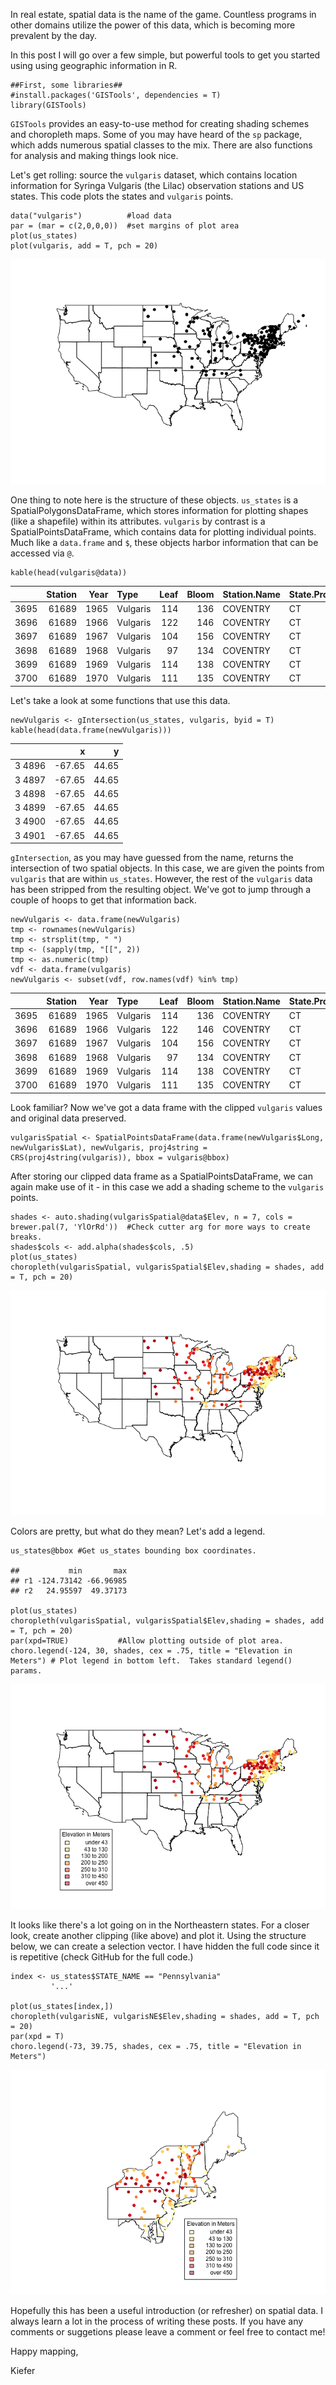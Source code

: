In real estate, spatial data is the name of the game. Countless programs
in other domains utilize the power of this data, which is becoming more
prevalent by the day.

In this post I will go over a few simple, but powerful tools to get you
started using using geographic information in R.

    ##First, some libraries##
    #install.packages('GISTools', dependencies = T)
    library(GISTools)

`GISTools` provides an easy-to-use method for creating shading schemes
and choropleth maps. Some of you may have heard of the `sp` package,
which adds numerous spatial classes to the mix. There are also functions
for analysis and making things look nice.

Let's get rolling: source the `vulgaris` dataset, which contains
location information for Syringa Vulgaris (the Lilac) observation
stations and US states. This code plots the states and `vulgaris`
points.

    data("vulgaris")          #load data
    par = (mar = c(2,0,0,0))  #set margins of plot area
    plot(us_states)
    plot(vulgaris, add = T, pch = 20)

![](GISforR_files/figure-markdown_strict/unnamed-chunk-2-1.png)

One thing to note here is the structure of these objects. `us_states` is
a SpatialPolygonsDataFrame, which stores information for plotting shapes
(like a shapefile) within its attributes. `vulgaris` by contrast is a
SpatialPointsDataFrame, which contains data for plotting individual
points. Much like a `data.frame` and `$`, these objects harbor
information that can be accessed via `@`.

    kable(head(vulgaris@data))

<table>
<thead>
<tr class="header">
<th></th>
<th align="right">Station</th>
<th align="right">Year</th>
<th align="left">Type</th>
<th align="right">Leaf</th>
<th align="right">Bloom</th>
<th align="left">Station.Name</th>
<th align="left">State.Prov</th>
<th align="right">Lat</th>
<th align="right">Long</th>
<th align="right">Elev</th>
</tr>
</thead>
<tbody>
<tr class="odd">
<td>3695</td>
<td align="right">61689</td>
<td align="right">1965</td>
<td align="left">Vulgaris</td>
<td align="right">114</td>
<td align="right">136</td>
<td align="left">COVENTRY</td>
<td align="left">CT</td>
<td align="right">41.8</td>
<td align="right">-72.35</td>
<td align="right">146</td>
</tr>
<tr class="even">
<td>3696</td>
<td align="right">61689</td>
<td align="right">1966</td>
<td align="left">Vulgaris</td>
<td align="right">122</td>
<td align="right">146</td>
<td align="left">COVENTRY</td>
<td align="left">CT</td>
<td align="right">41.8</td>
<td align="right">-72.35</td>
<td align="right">146</td>
</tr>
<tr class="odd">
<td>3697</td>
<td align="right">61689</td>
<td align="right">1967</td>
<td align="left">Vulgaris</td>
<td align="right">104</td>
<td align="right">156</td>
<td align="left">COVENTRY</td>
<td align="left">CT</td>
<td align="right">41.8</td>
<td align="right">-72.35</td>
<td align="right">146</td>
</tr>
<tr class="even">
<td>3698</td>
<td align="right">61689</td>
<td align="right">1968</td>
<td align="left">Vulgaris</td>
<td align="right">97</td>
<td align="right">134</td>
<td align="left">COVENTRY</td>
<td align="left">CT</td>
<td align="right">41.8</td>
<td align="right">-72.35</td>
<td align="right">146</td>
</tr>
<tr class="odd">
<td>3699</td>
<td align="right">61689</td>
<td align="right">1969</td>
<td align="left">Vulgaris</td>
<td align="right">114</td>
<td align="right">138</td>
<td align="left">COVENTRY</td>
<td align="left">CT</td>
<td align="right">41.8</td>
<td align="right">-72.35</td>
<td align="right">146</td>
</tr>
<tr class="even">
<td>3700</td>
<td align="right">61689</td>
<td align="right">1970</td>
<td align="left">Vulgaris</td>
<td align="right">111</td>
<td align="right">135</td>
<td align="left">COVENTRY</td>
<td align="left">CT</td>
<td align="right">41.8</td>
<td align="right">-72.35</td>
<td align="right">146</td>
</tr>
</tbody>
</table>

Let's take a look at some functions that use this data.

    newVulgaris <- gIntersection(us_states, vulgaris, byid = T)
    kable(head(data.frame(newVulgaris)))

<table>
<thead>
<tr class="header">
<th></th>
<th align="right">x</th>
<th align="right">y</th>
</tr>
</thead>
<tbody>
<tr class="odd">
<td>3 4896</td>
<td align="right">-67.65</td>
<td align="right">44.65</td>
</tr>
<tr class="even">
<td>3 4897</td>
<td align="right">-67.65</td>
<td align="right">44.65</td>
</tr>
<tr class="odd">
<td>3 4898</td>
<td align="right">-67.65</td>
<td align="right">44.65</td>
</tr>
<tr class="even">
<td>3 4899</td>
<td align="right">-67.65</td>
<td align="right">44.65</td>
</tr>
<tr class="odd">
<td>3 4900</td>
<td align="right">-67.65</td>
<td align="right">44.65</td>
</tr>
<tr class="even">
<td>3 4901</td>
<td align="right">-67.65</td>
<td align="right">44.65</td>
</tr>
</tbody>
</table>

`gIntersection`, as you may have guessed from the name, returns the
intersection of two spatial objects. In this case, we are given the
points from `vulgaris` that are within `us_states`. However, the rest of
the `vulgaris` data has been stripped from the resulting object. We've
got to jump through a couple of hoops to get that information back.

    newVulgaris <- data.frame(newVulgaris)
    tmp <- rownames(newVulgaris)
    tmp <- strsplit(tmp, " ")
    tmp <- (sapply(tmp, "[[", 2))
    tmp <- as.numeric(tmp)
    vdf <- data.frame(vulgaris)
    newVulgaris <- subset(vdf, row.names(vdf) %in% tmp)

<table>
<thead>
<tr class="header">
<th></th>
<th align="right">Station</th>
<th align="right">Year</th>
<th align="left">Type</th>
<th align="right">Leaf</th>
<th align="right">Bloom</th>
<th align="left">Station.Name</th>
<th align="left">State.Prov</th>
<th align="right">Lat</th>
<th align="right">Long</th>
<th align="right">Elev</th>
<th align="right">Long.1</th>
<th align="right">Lat.1</th>
<th align="left">optional</th>
</tr>
</thead>
<tbody>
<tr class="odd">
<td>3695</td>
<td align="right">61689</td>
<td align="right">1965</td>
<td align="left">Vulgaris</td>
<td align="right">114</td>
<td align="right">136</td>
<td align="left">COVENTRY</td>
<td align="left">CT</td>
<td align="right">41.8</td>
<td align="right">-72.35</td>
<td align="right">146</td>
<td align="right">-72.35</td>
<td align="right">41.8</td>
<td align="left">TRUE</td>
</tr>
<tr class="even">
<td>3696</td>
<td align="right">61689</td>
<td align="right">1966</td>
<td align="left">Vulgaris</td>
<td align="right">122</td>
<td align="right">146</td>
<td align="left">COVENTRY</td>
<td align="left">CT</td>
<td align="right">41.8</td>
<td align="right">-72.35</td>
<td align="right">146</td>
<td align="right">-72.35</td>
<td align="right">41.8</td>
<td align="left">TRUE</td>
</tr>
<tr class="odd">
<td>3697</td>
<td align="right">61689</td>
<td align="right">1967</td>
<td align="left">Vulgaris</td>
<td align="right">104</td>
<td align="right">156</td>
<td align="left">COVENTRY</td>
<td align="left">CT</td>
<td align="right">41.8</td>
<td align="right">-72.35</td>
<td align="right">146</td>
<td align="right">-72.35</td>
<td align="right">41.8</td>
<td align="left">TRUE</td>
</tr>
<tr class="even">
<td>3698</td>
<td align="right">61689</td>
<td align="right">1968</td>
<td align="left">Vulgaris</td>
<td align="right">97</td>
<td align="right">134</td>
<td align="left">COVENTRY</td>
<td align="left">CT</td>
<td align="right">41.8</td>
<td align="right">-72.35</td>
<td align="right">146</td>
<td align="right">-72.35</td>
<td align="right">41.8</td>
<td align="left">TRUE</td>
</tr>
<tr class="odd">
<td>3699</td>
<td align="right">61689</td>
<td align="right">1969</td>
<td align="left">Vulgaris</td>
<td align="right">114</td>
<td align="right">138</td>
<td align="left">COVENTRY</td>
<td align="left">CT</td>
<td align="right">41.8</td>
<td align="right">-72.35</td>
<td align="right">146</td>
<td align="right">-72.35</td>
<td align="right">41.8</td>
<td align="left">TRUE</td>
</tr>
<tr class="even">
<td>3700</td>
<td align="right">61689</td>
<td align="right">1970</td>
<td align="left">Vulgaris</td>
<td align="right">111</td>
<td align="right">135</td>
<td align="left">COVENTRY</td>
<td align="left">CT</td>
<td align="right">41.8</td>
<td align="right">-72.35</td>
<td align="right">146</td>
<td align="right">-72.35</td>
<td align="right">41.8</td>
<td align="left">TRUE</td>
</tr>
</tbody>
</table>

Look familiar? Now we've got a data frame with the clipped `vulgaris`
values and original data preserved.

    vulgarisSpatial <- SpatialPointsDataFrame(data.frame(newVulgaris$Long, newVulgaris$Lat), newVulgaris, proj4string = CRS(proj4string(vulgaris)), bbox = vulgaris@bbox)

After storing our clipped data frame as a SpatialPointsDataFrame, we can
again make use of it - in this case we add a shading scheme to the
`vulgaris` points.

    shades <- auto.shading(vulgarisSpatial@data$Elev, n = 7, cols = brewer.pal(7, 'YlOrRd'))  #Check cutter arg for more ways to create breaks.
    shades$cols <- add.alpha(shades$cols, .5)
    plot(us_states)
    choropleth(vulgarisSpatial, vulgarisSpatial$Elev,shading = shades, add = T, pch = 20)

![](GISforR_files/figure-markdown_strict/unnamed-chunk-9-1.png)

Colors are pretty, but what do they mean? Let's add a legend.

    us_states@bbox #Get us_states bounding box coordinates.

    ##           min       max
    ## r1 -124.73142 -66.96985
    ## r2   24.95597  49.37173

    plot(us_states)
    choropleth(vulgarisSpatial, vulgarisSpatial$Elev,shading = shades, add = T, pch = 20)
    par(xpd=TRUE)           #Allow plotting outside of plot area.
    choro.legend(-124, 30, shades, cex = .75, title = "Elevation in Meters") # Plot legend in bottom left.  Takes standard legend() params.

![](GISforR_files/figure-markdown_strict/unnamed-chunk-11-1.png)

It looks like there's a lot going on in the Northeastern states. For a
closer look, create another clipping (like above) and plot it. Using the
structure below, we can create a selection vector. I have hidden the
full code since it is repetitive (check GitHub for the full code.)

    index <- us_states$STATE_NAME == "Pennsylvania"
             '...'

    plot(us_states[index,])
    choropleth(vulgarisNE, vulgarisNE$Elev,shading = shades, add = T, pch = 20)
    par(xpd = T)
    choro.legend(-73, 39.75, shades, cex = .75, title = "Elevation in Meters")

![](GISforR_files/figure-markdown_strict/unnamed-chunk-15-1.png)

Hopefully this has been a useful introduction (or refresher) on spatial
data. I always learn a lot in the process of writing these posts. If you
have any comments or suggetions please leave a comment or feel free to
contact me!

Happy mapping,

Kiefer
